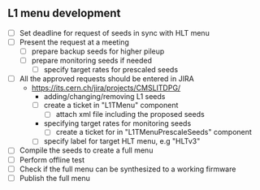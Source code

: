 ## L1 menu development
- [ ] Set deadline for request of seeds in sync with HLT menu
- [ ] Present the request at a meeting
  * [ ] prepare backup seeds for higher pileup
  * [ ] prepare monitoring seeds if needed
    * [ ] specify target rates for prescaled seeds
- [ ] All the approved requests should be entered in JIRA
  * https://its.cern.ch/jira/projects/CMSLITDPG/
    * adding/changing/removing L1 seeds
    * [ ] create a ticket in "L1TMenu" component
      * [ ] attach xml file including the proposed seeds
    * specifying target rates for monitoring seeds
      * [ ] create a ticket for  in "L1TMenuPrescaleSeeds" component
    * [ ] specify label for target HLT menu, e.g "HLTv3"
- [ ] Compile the seeds to create a full menu
- [ ] Perform offline test
- [ ] Check if the full menu can be synthesized to a working firmware
- [ ] Publish the full menu
